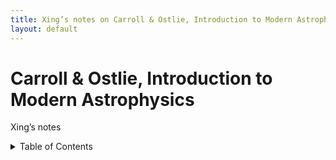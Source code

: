 ```yaml
---
title: Xing’s notes on Carroll & Ostlie, Introduction to Modern Astrophysics
layout: default
---
```


# Carroll & Ostlie, Introduction to Modern Astrophysics

Xing’s notes

<details markdown="1">
  <summary>Table of Contents</summary>
* Table of contents
{:toc}
</detalis>

# I. The Tools of Astronomy

{% include_relative 1.md %}
{% include_relative 2.md %}
{% include_relative 3.md %}
{% include_relative 4.md %}
{% include_relative 5.md %}
{% include_relative 6.md %}

# II. The Nature of Stars

{% include_relative 7.md %}
{% include_relative 8.md %}
{% include_relative 9.md %}
{% include_relative 10.md %}
{% include_relative 11.md %}
{% include_relative 12.md %}
{% include_relative 13.md %}
{% include_relative 14.md %}
{% include_relative 15.md %}

# III. The Solar System

# IV.  Galaxies and the Universe

